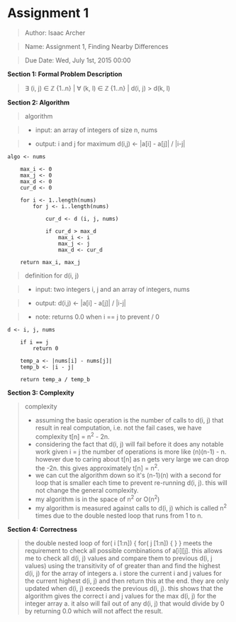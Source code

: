 # **Assignment 1**
> Author: Isaac Archer

> Name: Assignment 1, Finding Nearby Differences

> Due Date: Wed, July 1st, 2015 00:00


**Section 1: Formal Problem Description**

> ∃ (i, j) ∈ ℤ {1..n} | ∀ (k, l) ∈ ℤ {1..n} | d(i, j) > d(k, l)

**Section 2: Algorithm**
> algorithm

>- input: an array of integers of size n, nums

>- output: i and j for maximum d(i,j) <- |a[i] - a[j]| / |i-j|

	algo <- nums

		max_i <- 0
		max_j <- 0
		max_d <- 0
		cur_d <- 0

		for i <- 1..length(nums)
			for j <- i..length(nums)

				cur_d <- d (i, j, nums)

				if cur_d > max_d
					max_i <- i
					max_j <- j
					max_d <- cur_d
				
		return max_i, max_j

> definition for d(i, j)

>- input: two integers i, j and an array of integers, nums

>- output: d(i,j) <- |a[i] - a[j]| / |i-j|

>- note: returns 0.0 when i == j to prevent / 0

	d <- i, j, nums

		if i == j
			return 0
		
		temp_a <- |nums[i] - nums[j]|
		temp_b <- |i - j|

		return temp_a / temp_b

**Section 3: Complexity**
> complexity
>- assuming the basic operation is the number of calls to d(i, j) that result in real computation, i.e. not the fail cases, we have complexity t[n] = n<sup>2</sup> - 2n.
>- considering the fact that d(i, j) will fail before it does any notable work given i = j the number of operations is more like (n)(n-1) - n. however due to caring about t[n] as n gets very large we can drop the -2n. this gives approximately t[n] = n<sup>2</sup>.
>- we can cut the algorithm down so it's (n-1)(n) with a second for loop that is smaller each time to prevent re-running d(i, j). this will not change the general complexity.
>- my algorithm is in the space of n<sup>2</sup> or O(n<sup>2</sup>)
>- my algorithm is measured against calls to d(i, j) which is called n<sup>2</sup> times due to the double nested loop that runs from 1 to n.

**Section 4: Correctness**

> the double nested loop of for( i [1:n]) { for( j [1:n]) { } } meets the requirement to check all possible combinations of a[i][j]. this allows me to check all d(i, j) values and compare them to previous d(i, j values) using the transitivity of of greater than and find the highest d(i, j) for the array of integers a. i store the current i and j values for the current highest d(i, j) and then return this at the end. they are only updated when d(i, j) exceeds the previous d(i, j). this shows that the algorithm gives the correct i and j values for the max d(i, j) for the integer array a. it also will fail out of any d(i, j) that would divide by 0 by returning 0.0 which will not affect the result.